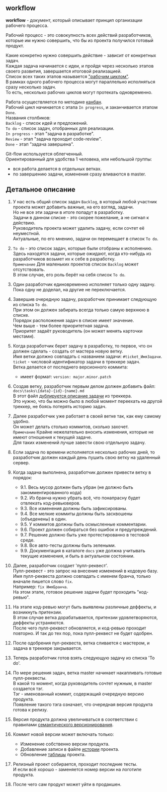 ﻿
workflow
--------

**workflow** - документ, который описывает принцип организации рабочего процесса.  

Рабочий процесс - это совокупность всех действий разработчиков, 
которые им нужно совершить, что бы из проекта получился готовый продукт.  

Какие конкретно нужно совершить действие - зависит от конкретных задач.  
Каждая задача начинается с идеи, и пройдя через несколько этапов своего развития, 
завершается итоговой реализацией.  
Список всех таких этапов называется ["рабочим циклом"](workflow_example/main.md).  
В рамках одного рабочего процесса могут параллельно исполняться сразу несколько задач.  
То есть, несколько рабочих циклов могут протекать одновременно.  

Работа осуществляется по методике [канбан](https://skillbox.ru/media/management/vse_chto_nuzhno_znat_o_kanban).  
Рабочий цикл начинается с этапа `In progress`, и заканчивается этапом `Done`.  
Названия столбиков:  
`Backlog`     - список идей и предложений.  
`To do`       - список задач, отобранных для реализации.  
`In progress` - этап "задача в разработке".  
`Review`      - этап "задача проходит code-review".  
`Done`        - этап "задача завершена".  

Git-flow используется облегченный.  
Ориентированный для удобства 1 человека, или небольшой группы:  
 - вся работа делается в отдельных ветках.  
 - по завершению задачи, изменения сразу вливаются в master.  

Детальное описание
------------------

1. У нас есть общий список задач `Backlog`, 
   в который любой участник проекта может добавить важные, на его взгляд, задачи.  
   Но не все эти задачи в итоге попадут в разработку.  
   Задачи в данном списке - это скорее пожелание, а не сигнал к действию.  
   Руководитель проекта может удалить задачу, если сочтет её неуместной.  
   Актуальные, по его мнению, задачи он перемещает в список `To do`.

2. `To do` - это список задач, которые были отобраны к исполнению.  
   Здесь находятся задачи, которые ожидают, 
   когда кто-нибудь из разработчиков возьмет их к себе в разработку.  
   `Примечание` Для маленьких проектов список `Backlog` может отсутствовать.  
   В этом случае, его роль берёт на себя список `To do`.  

3. Один разработчик единовременно исполняет только одну задачу.  
   Пока одну не доделал, на другие не переключается.  

4. Завершив очередную задачу, разработчик принимает следующую из списка `To do`.  
   При этом он должен забирать всегда только самую верхнюю в списке.  
   Порядок расположения задач в списке имеет значение.  
   Чем выше - тем более приоритетная задача.  
   Приоритет задаёт руководитель (он может менять карточки местами).  

5. Когда разработчик берет задачу в разработку, 
   то первое, что он должен сделать - создать от мастера новую ветку.  
   Имя ветки должно совпадать с названием задачи: `#ticket_ИмяЗадачи`.  
   `ticket` - числовой идентификатор задачи в треккере задач.  
   Ветка делается от последнего версионного коммита:  
     - имеет формат: `version: major.minor.patch`  

6. Создав ветку, разработчик первым делом должен добавить файл:  
       `docs\tasks\{data}-{id}-{name}.md`  
   В этот файл [дублируется описание задачи](001-tasks.md) из треккера.  
   Это нужно, что бы можно было в любой момент переехать на другой треккер,
   не боясь потерять историю задач.  

7. Далее разработчик уже работает в своей ветке так, как ему самому удобно.  
   Он может делать столько коммитов, сколько захочет.  
   `Примечание` Крайне нежелательно вносить изменения, 
   которые не имеют отношения к текущей задаче.  
   Для таких изменений лучше завести свою отдельную задачу.  

8. Если задача по времени исполняется несколько рабочих дней, 
   то разработчик должен каждый день пушить свою ветку на удаленный сервер.  

9. Когда задача выполнена, разработчик должен привести ветку в порядок:  
     - 9.1. Весь мусор должен быть убран (не должно быть закомментированного кода)  
     - 9.2. Из бранча нужно убрать всё, что понапрасну будет отвлекать код-ревьюверов.  
     - 9.3. Все изменения должны быть зафиксированы.  
     - 9.4. Все мелкие коммиты должны быть засквошены (объеденены) в один.  
     - 9.5. У коммитов должны быть осмысленные комментарии.  
     - 9.6. Проект должен собираться без ошибок и предупреждений.  
     - 9.7. Решение должно быть уже протестированно в тестовой среде.  
     - 9.8. Все авто-тесты должны быть зелеными.  
     - 9.9. Документация в каталоге `docs` уже должна учитывать текущие изменения, 
            и быть в актуальном состоянии.  

10. Далее, разработчик создает 'пулл-реквест'.  
    Пулл-реквест - это запрос на внесение изменений в кодовую базу.  
    Имя пулл-реквеста должно совпадать с именем бранча, 
    только вначале пишется слово `fix`.  
    Например: `fix ИмяБранча`.  
    На этом этапе, готовое решение задачи будет проходить "код-ревью".  

11. На этапе код-ревью могут быть выявлены различные деффекты, и возникнуть притензии.  
    В этом случае ветка дорабатывается, притензии удовлетворяются, деффекты устраняются.  
    После чего пулл-реквест обновляется, и код-ревью проходит повторно.
    И так до тех пор, пока пулл-реквест не будет одобрен.  

12. После одобрения пул-реквеста, ветка сливается с мастером, 
    и задача в треккере закрывается.  

13. Теперь разработчик готов взять следующую задачу из списка 'To do'.  

14. По мере решения задач, ветка master начинает накапливать готовые пулл-реквесты.  
    В какой то момент, когда руководитель сочтет нужным, в master создается тэг.  
    Тэг - именованный коммит, содержащий очередную версию продукта.  
    Появление такого тэга означает, что очередная версия продукта готова к релизу.  

15. Версия продукта должна увеличиваться в соответствии с правилами [семантического версионирования](002-version.md).  

16. Коммит новой версии может включать только:  
      - Изменение собственно версии продукта.  
      - Добавление записи в файле [истории](../history.md) проекта.  
      - Обновление [таблицы](../public/table.md) проекта.  

17. Релизный проект собирается, проходит последние тесты.  
    И если всё хорошо - заменяется номер версии на логотипе продукта.  

18. После чего сам продукт может уйти в продакшен.  



